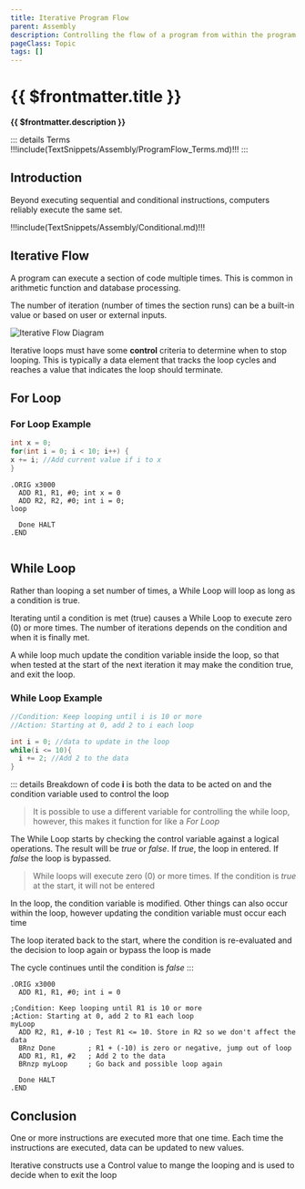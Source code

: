 ```yaml
---
title: Iterative Program Flow
parent: Assembly
description: Controlling the flow of a program from within the program is a big part of Turing initial General Purpose computer. It allows a program to execute in various orders, based on internal changes and external data
pageClass: Topic
tags: []
---
```


# {{ $frontmatter.title }}

**{{ $frontmatter.description }}**

<KeyConcepts :ConceptArray= "[
{
  Concept:'Iterative Flow',
  Details:'Repeating a section of code more than once, often with different data each time'
},
{
  Concept:'Repeating code blocks',
  Details:'During execution a program can execute the same code block repeatedly'
},
{
  Concept:'Knowing when to stop iterating',
  Details:'In order to know when to stop, a control variable is used to track iterations and is checked each cycle. If the variable reaches a preset value, the loop terminates'
}
]" />

::: details Terms
!!!include(TextSnippets/Assembly/ProgramFlow_Terms.md)!!!
:::

## Introduction

Beyond executing sequential and conditional instructions, computers reliably execute the same set.

!!!include(TextSnippets/Assembly/Conditional.md)!!!

## Iterative Flow

A program can execute a section of code multiple times. This is common in arithmetic function and database processing.

The number of iteration (number of times the section runs) can be a built-in value or based on user or external inputs.

![Iterative Flow Diagram](/images/AssemblyProgramming/ProgramFlow/Diagram_Iterative.png)

Iterative loops must have some **control** criteria to determine when to stop looping. This is typically a data element that tracks the loop cycles and reaches a value that indicates the loop should terminate. 

## For Loop
<!-- For Loop file 
!!!include(Assembly/ProgramFlow/Iterative_ForLoop.md)!!!-->

### For Loop Example

```java
int x = 0;
for(int i = 0; i < 10; i++) {
x += i; //Add current value if i to x
}
```

``` 
.ORIG x3000
  ADD R1, R1, #0; int x = 0
  ADD R2, R2, #0; int i = 0;
loop   

  Done HALT
.END


```

## While Loop

Rather than looping a set number of times, a While Loop will loop as long as a condition is true. 

Iterating until a condition is met (true) causes a While Loop to execute zero (0) or more times. The number of iterations depends on the condition and when it is finally met.

A while loop much update the condition variable inside the loop, so that when tested at the start of the next iteration it may make the condition true, and exit the loop.

<!-- While Loop file 
!!!include(Assembly/ProgramFlow/Iterative_WhileLoop.md)!!!-->

### While Loop Example
```java
//Condition: Keep looping until i is 10 or more
//Action: Starting at 0, add 2 to i each loop

int i = 0; //data to update in the loop
while(i <= 10){
  i += 2; //Add 2 to the data
}
```

::: details Breakdown of code
  **i** is both the data to be acted on and the condition variable used to control the loop

  > It is possible to use a different variable for controlling the while loop, however, this makes it function for like a *For Loop*

  The While Loop starts by checking the control variable against a logical operations. The result will be *true* or *false*. If *true*, the loop in entered. If *false* the loop is bypassed.

  > While loops will execute zero (0) or more times. If the condition is *true* at the start, it will not be entered

  In the loop, the condition variable is modified. Other things can also occur within the loop, however updating the condition variable must occur each time

  The loop iterated back to the start, where the condition is re-evaluated and the decision to loop again or bypass the loop is made

  The cycle continues until the condition is *false*
:::

<QuestionMC question="After the While Loop completes i will contain what number?" answer='D' AChoice="2" BChoice="8" CChoice="10" DChoice="12" rightAnswerFeedback="Right! It will loop 6 times total" wrongAnswerFeedback="Incorrect. Because the condition is 'greater than or equal to', when i = 10 the loop is entered 1 last time, adding 2 more"/>

``` 
.ORIG x3000
  ADD R1, R1, #0; int i = 0

;Condition: Keep looping until R1 is 10 or more
;Action: Starting at 0, add 2 to R1 each loop
myLoop   
  ADD R2, R1, #-10 ; Test R1 <= 10. Store in R2 so we don't affect the data
  BRnz Done        ; R1 + (-10) is zero or negative, jump out of loop
  ADD R1, R1, #2   ; Add 2 to the data
  BRnzp myLoop     ; Go back and possible loop again

  Done HALT
.END
```

## Conclusion
One or more instructions are executed more that one time. Each time the instructions are executed, data can be updated to new values.

Iterative constructs use a Control value to mange the looping and is used to decide when to exit the loop